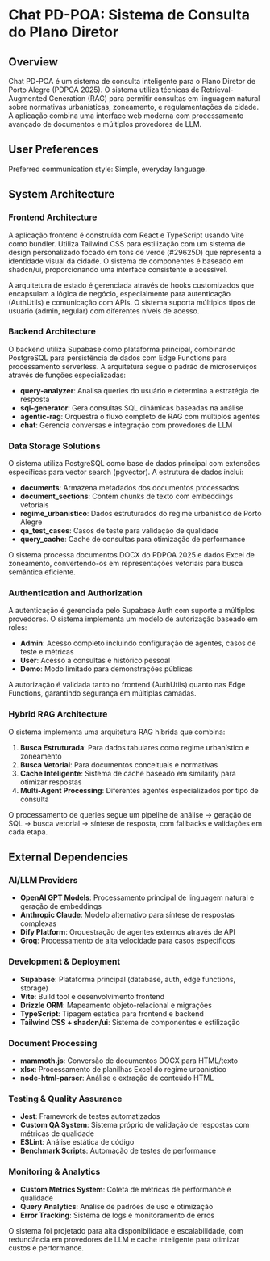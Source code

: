 # Chat PD-POA: Sistema de Consulta do Plano Diretor

## Overview

Chat PD-POA é um sistema de consulta inteligente para o Plano Diretor de Porto Alegre (PDPOA 2025). O sistema utiliza técnicas de Retrieval-Augmented Generation (RAG) para permitir consultas em linguagem natural sobre normativas urbanísticas, zoneamento, e regulamentações da cidade. A aplicação combina uma interface web moderna com processamento avançado de documentos e múltiplos provedores de LLM.

## User Preferences

Preferred communication style: Simple, everyday language.

## System Architecture

### Frontend Architecture
A aplicação frontend é construída com React e TypeScript usando Vite como bundler. Utiliza Tailwind CSS para estilização com um sistema de design personalizado focado em tons de verde (#29625D) que representa a identidade visual da cidade. O sistema de componentes é baseado em shadcn/ui, proporcionando uma interface consistente e acessível.

A arquitetura de estado é gerenciada através de hooks customizados que encapsulam a lógica de negócio, especialmente para autenticação (AuthUtils) e comunicação com APIs. O sistema suporta múltiplos tipos de usuário (admin, regular) com diferentes níveis de acesso.

### Backend Architecture
O backend utiliza Supabase como plataforma principal, combinando PostgreSQL para persistência de dados com Edge Functions para processamento serverless. A arquitetura segue o padrão de microserviços através de funções especializadas:

- **query-analyzer**: Analisa queries do usuário e determina a estratégia de resposta
- **sql-generator**: Gera consultas SQL dinâmicas baseadas na análise
- **agentic-rag**: Orquestra o fluxo completo de RAG com múltiplos agentes
- **chat**: Gerencia conversas e integração com provedores de LLM

### Data Storage Solutions
O sistema utiliza PostgreSQL como base de dados principal com extensões específicas para vector search (pgvector). A estrutura de dados inclui:

- **documents**: Armazena metadados dos documentos processados
- **document_sections**: Contém chunks de texto com embeddings vetoriais
- **regime_urbanistico**: Dados estruturados do regime urbanístico de Porto Alegre
- **qa_test_cases**: Casos de teste para validação de qualidade
- **query_cache**: Cache de consultas para otimização de performance

O sistema processa documentos DOCX do PDPOA 2025 e dados Excel de zoneamento, convertendo-os em representações vetoriais para busca semântica eficiente.

### Authentication and Authorization
A autenticação é gerenciada pelo Supabase Auth com suporte a múltiplos provedores. O sistema implementa um modelo de autorização baseado em roles:

- **Admin**: Acesso completo incluindo configuração de agentes, casos de teste e métricas
- **User**: Acesso a consultas e histórico pessoal
- **Demo**: Modo limitado para demonstrações públicas

A autorização é validada tanto no frontend (AuthUtils) quanto nas Edge Functions, garantindo segurança em múltiplas camadas.

### Hybrid RAG Architecture
O sistema implementa uma arquitetura RAG híbrida que combina:

1. **Busca Estruturada**: Para dados tabulares como regime urbanístico e zoneamento
2. **Busca Vetorial**: Para documentos conceituais e normativas
3. **Cache Inteligente**: Sistema de cache baseado em similarity para otimizar respostas
4. **Multi-Agent Processing**: Diferentes agentes especializados por tipo de consulta

O processamento de queries segue um pipeline de análise → geração de SQL → busca vetorial → síntese de resposta, com fallbacks e validações em cada etapa.

## External Dependencies

### AI/LLM Providers
- **OpenAI GPT Models**: Processamento principal de linguagem natural e geração de embeddings
- **Anthropic Claude**: Modelo alternativo para síntese de respostas complexas
- **Dify Platform**: Orquestração de agentes externos através de API
- **Groq**: Processamento de alta velocidade para casos específicos

### Development & Deployment
- **Supabase**: Plataforma principal (database, auth, edge functions, storage)
- **Vite**: Build tool e desenvolvimento frontend
- **Drizzle ORM**: Mapeamento objeto-relacional e migrações
- **TypeScript**: Tipagem estática para frontend e backend
- **Tailwind CSS + shadcn/ui**: Sistema de componentes e estilização

### Document Processing
- **mammoth.js**: Conversão de documentos DOCX para HTML/texto
- **xlsx**: Processamento de planilhas Excel do regime urbanístico
- **node-html-parser**: Análise e extração de conteúdo HTML

### Testing & Quality Assurance
- **Jest**: Framework de testes automatizados
- **Custom QA System**: Sistema próprio de validação de respostas com métricas de qualidade
- **ESLint**: Análise estática de código
- **Benchmark Scripts**: Automação de testes de performance

### Monitoring & Analytics
- **Custom Metrics System**: Coleta de métricas de performance e qualidade
- **Query Analytics**: Análise de padrões de uso e otimização
- **Error Tracking**: Sistema de logs e monitoramento de erros

O sistema foi projetado para alta disponibilidade e escalabilidade, com redundância em provedores de LLM e cache inteligente para otimizar custos e performance.